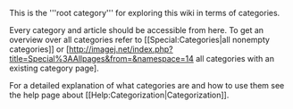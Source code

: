 This is the '''root category''' for exploring this wiki in terms of categories.<br>

Every category and article should be accessible from here. To get an overview over all categories refer to [[Special:Categories|all nonempty categories]] or [http://imagej.net/index.php?title=Special%3AAllpages&from=&namespace=14 all categories with an existing category page].<br>

For a detailed explanation of what categories are and how to use them see the help page about [[Help:Categorization|Categorization]].
